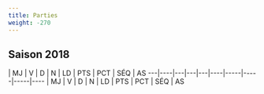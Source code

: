 ```yaml
---
title: Parties
weight: -270
---
```

## Saison 2018
  | MJ | V | D | N | LD | PTS | PCT | SÉQ | AS
 ---|----|---|---|---|----|-----|-----|-----|----
  | MJ | V | D | N | LD | PTS | PCT | SÉQ | AS
